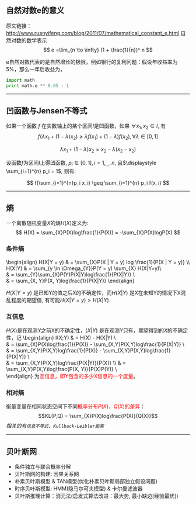 ## 自然对数e的意义
原文链接：http://www.ruanyifeng.com/blog/2011/07/mathematical_constant_e.html
自然对数的数学表示
$$ e =\lim_{n \to \infty} (1 + \frac{1}{n})^ n $$

e自然对数代表的是自然增长的极限，例如银行的复利问题：假设年收益率为5%，那么一年后收益为，
``` python
import math
print math.e ** 0.05 - 1
```


---
## 凹函数与Jensen不等式
如果一个函数 $f$ 在实数轴上的某个区间$I$是凹函数，如果 $\forall x_1,x_2 \in I$, 有
$$ f(\lambda x_1 + (1 - \lambda) x_2) \geq \lambda f(x_1) + (1 - \lambda) f(x_2), \forall \lambda \in [0, 1]  $$

$$ \lambda x_1 + (1 - \lambda) x_2 = x_2 - \lambda (x_2 - x_2)$$

设函数$f$为区间$I$上得凹函数, $p_i\in{[0, 1]},i=1, _{...}, n$, 且$\displaystyle \sum_{i=1}^{n} p_i = 1$, 则有:

$$ f(\sum_{i=1}^{n}p_i x_i) \geq \sum_{i=1}^{n} p_i f(x_i) $$


---
##  熵
一个离散随机变量$X$的熵$H(X)$定义为:
$$ H(X) = \sum_{X}P(X)log\frac{1}{P(X)} = -\sum_{X}P(X)logP(X) $$

### 条件熵
\begin{align}
H(X|Y = y) & = \sum_{X}P(X | Y = y) log \frac{1}{P(X | Y = y)} \\\  
H(X|Y) & = \sum_{y \in \Omega_{Y}}P(Y = y) \sum_{X} H(X|Y=y)\\\
	   & = \sum_{Y}\sum_{X}P(Y)P(X|Y)log\frac{1}{P(X|Y)} \\\
	   & = \sum_{X, Y}P(X, Y)log\frac{1}{P(X|Y)}
\end{align}

$H(X|Y=y)$ 是已知Y的值之后X的不确定性，而$H(X|Y)$ 是X在未知Y的情况下X混乱程度的期望值, 有可能$H(X|Y=y) > H(X|Y)$

### 互信息
$H(X)$是在观测$Y$之前X的不确定性，$(X|Y)$ 是在观测$Y$只有，期望得到的$X$的不确定性，记
\begin{align}
I(X;Y) & = H(X) - H(X|Y) \\\
	   & = \sum_{X}P(X)log\frac{1}{P(X)} - \sum_{X,Y}P(X,Y)log\frac{1}{P(X|Y)} \\\
	   & = \sum_{X,Y}P(X,Y)log\frac{1}{P(X)} - \sum_{X,Y}P(X,Y)log\frac{1}{P(X|Y)} \\\
	   & = \sum_{X,Y}P(X,Y)log\frac{P(X|Y)}{P(X)} \\\ 
	   & = \sum_{X,Y}P(X,Y)log\frac{P(X, Y)}{P(X)P(Y)} \\\
\end{align}
为<span style='color: red'>互信息，即Y包含的多少X信息的一个度量</span>。

### 相对熵
衡量变量在相同状态空间下不同<span style='color: red'>概率分布$P(X)$，$Q(X)$的差异</span>：
$$KL(P,Q) = \sum_{X}P(X)log\frac{P(X)}{Q(X)}$$
*相关的有`信息不等式`、`Kullback-Leibler距离`*

---
## 贝叶斯网
+ 条件独立与联合概率分解
+ 贝叶斯网的构建: 因果关系网
+ 朴素贝叶斯模型 & TAN模型(优化朴素贝叶斯局部独立假设问题)
+ 时序贝叶斯模型: HMM(隐马尔可夫模型) & 卡尔曼滤波器
+ 贝叶斯推理计算：消元法(启发式算法改进：最大势, 最小缺边[经验最优])
